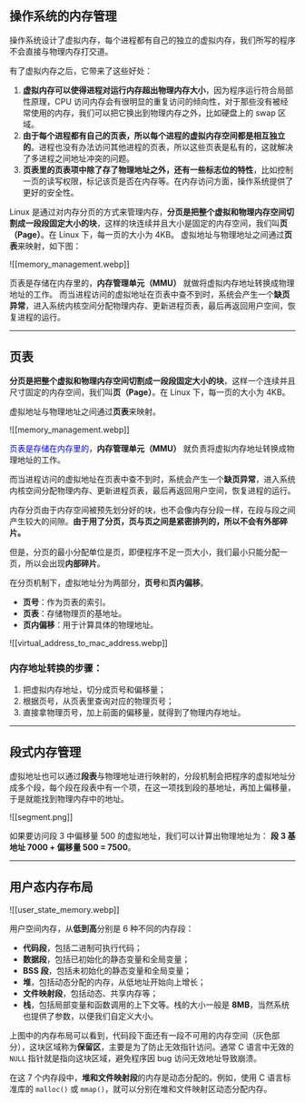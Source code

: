 
## 操作系统的内存管理
操作系统设计了虚拟内存，每个进程都有自己的独立的虚拟内存，我们所写的程序不会直接与物理内存打交道。

有了虚拟内存之后，它带来了这些好处：
1. **虚拟内存可以使得进程对运行内存超出物理内存大小**，因为程序运行符合局部性原理，CPU 访问内存会有很明显的重复访问的倾向性，对于那些没有被经常使用的内存，我们可以把它换出到物理内存之外，比如硬盘上的 swap 区域。
2. **由于每个进程都有自己的页表，所以每个进程的虚拟内存空间都是相互独立的**。进程也没有办法访问其他进程的页表，所以这些页表是私有的，这就解决了多进程之间地址冲突的问题。
3. **页表里的页表项中除了存了物理地址之外，还有一些标志位的特性**，比如控制一页的读写权限，标记该页是否在内存等。在内存访问方面，操作系统提供了更好的安全性。

Linux 是通过对内存分页的方式来管理内存，**分页是把整个虚拟和物理内存空间切割成一段段固定大小的块**，这样的块连续并且大小是固定的内存空间，我们叫**页（Page）**。在 Linux 下，每一页的大小为 4KB。
虚拟地址与物理地址之间通过**页表**来映射，如下图：

![[memory_management.webp]]

页表是存储在内存里的，**内存管理单元（MMU）** 就做将虚拟内存地址转换成物理地址的工作。
而当进程访问的虚拟地址在页表中查不到时，系统会产生一个**缺页异常**，进入系统内核空间分配物理内存、更新进程页表，最后再返回用户空间，恢复进程的运行。


---


## 页表

**分页是把整个虚拟和物理内存空间切割成一段段固定大小的块**，这样一个连续并且尺寸固定的内存空间，我们叫**页（Page）**。在 Linux 下，每一页的大小为 4KB。

虚拟地址与物理地址之间通过**页表**来映射。

![[memory_management.webp]]

<span style="color: blue;">页表是存储在内存里的</span>，**内存管理单元（MMU）** 就负责将虚拟内存地址转换成物理地址的工作。

而当进程访问的虚拟地址在页表中查不到时，系统会产生一个**缺页异常**，进入系统内核空间分配物理内存、更新进程页表，最后再返回用户空间，恢复进程的运行。

内存分页由于内存空间被预先划分好的块，也不会像内存分段一样，在段与段之间产生较大的间隙。**由于用了分页，页与页之间是紧密排列的，所以不会有外部碎片。**

但是，分页的最小分配单位是页，即便程序不足一页大小，我们最小只能分配一页，所以会出现**内部碎片**。

在分页机制下，虚拟地址分为两部分，**页号**和**页内偏移**。
- **页号**：作为页表的索引。
- **页表**：存储物理页的基地址。
- **页内偏移**：用于计算具体的物理地址。

![[virtual_address_to_mac_address.webp]]
### 内存地址转换的步骤：
1. 把虚拟内存地址，切分成页号和偏移量；
2. 根据页号，从页表里查询对应的物理页号；
3. 直接拿物理页号，加上前面的偏移量，就得到了物理内存地址。


---


## 段式内存管理

虚拟地址也可以通过**段表**与物理地址进行映射的，分段机制会把程序的虚拟地址分成多个段，每个段在段表中有一个项，在这一项找到段的基地址，再加上偏移量，于是就能找到物理内存中的地址。

![[segment.png]]

如果要访问段 3 中偏移量 500 的虚拟地址，我们可以计算出物理地址为：
**段 3 基地址 7000 + 偏移量 500 = 7500**。


---


## 用户态内存布局

![[user_state_memory.webp]]

用户空间内存，从**低到高**分别是 6 种不同的内存段：
- **代码段**，包括二进制可执行代码；
- **数据段**，包括已初始化的静态变量和全局变量；
- **BSS 段**，包括未初始化的静态变量和全局变量；
- **堆**，包括动态分配的内存，从低地址开始向上增长；
- **文件映射段**，包括动态、共享内存等；
- **栈**，包括局部变量和函数调用的上下文等。栈的大小一般是 **8MB**，当然系统也提供了参数，以便我们自定义大小。

上图中的内存布局可以看到，代码段下面还有一段不可用的内存空间（灰色部分），这块区域称为**保留区**，主要是为了防止无效指针访问。通常 C 语言中无效的 `NULL` 指针就是指向这块区域，避免程序因 bug 访问无效地址导致崩溃。

在这 7 个内存段中，**堆和文件映射段**的内存是动态分配的。例如，使用 C 语言标准库的 `malloc()` 或 `mmap()`，就可以分别在堆和文件映射区动态分配内存。